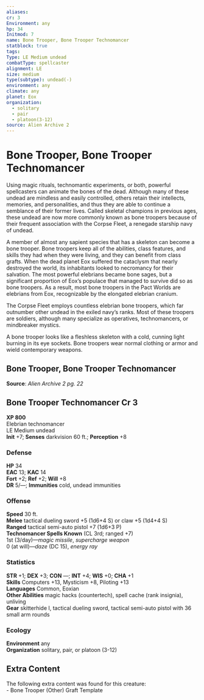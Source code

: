 ```yaml
---
aliases: 
cr: 3
Environment: any
hp: 34
Initmod: 7
name: Bone Trooper, Bone Trooper Technomancer
statblock: true
tags: 
Type: LE Medium undead
combatType: spellcaster
alignment: LE
size: medium
type(subtype): undead(-)
environment: any
climate: any
planet: Eox
organization:
  - solitary
  - pair
  - platoon(3-12)
source: Alien Archive 2
---
```


# Bone Trooper, Bone Trooper Technomancer

Using magic rituals, technomantic experiments, or both, powerful spellcasters can animate the bones of the dead. Although many of these undead are mindless and easily controlled, others retain their intellects, memories, and personalities, and thus they are able to continue a semblance of their former lives. Called skeletal champions in previous ages, these undead are now more commonly known as bone troopers because of their frequent association with the Corpse Fleet, a renegade starship navy of undead.

A member of almost any sapient species that has a skeleton can become a bone trooper. Bone troopers keep all of the abilities, class features, and skills they had when they were living, and they can benefit from class grafts. When the dead planet Eox suffered the cataclysm that nearly destroyed the world, its inhabitants looked to necromancy for their salvation. The most powerful elebrians became bone sages, but a significant proportion of Eox’s populace that managed to survive did so as bone troopers. As a result, most bone troopers in the Pact Worlds are elebrians from Eox, recognizable by the elongated elebrian cranium.

The Corpse Fleet employs countless elebrian bone troopers, which far outnumber other undead in the exiled navy’s ranks. Most of these troopers are soldiers, although many specialize as operatives, technomancers, or mindbreaker mystics.

A bone trooper looks like a fleshless skeleton with a cold, cunning light burning in its eye sockets. Bone troopers wear normal clothing or armor and wield contemporary weapons.

## Bone Trooper, Bone Trooper Technomancer

**Source**:  _Alien Archive 2 pg. 22_

## Bone Trooper Technomancer Cr 3

**XP 800**  
Elebrian technomancer  
LE Medium undead  
**Init** +7; **Senses** darkvision 60 ft.; **Perception** +8  

### Defense

**HP** 34  
**EAC** 13; **KAC** 14  
**Fort** +2; **Ref** +2; **Will** +8  
**DR** 5/—; **Immunities** cold, undead immunities  

### Offense

**Speed** 30 ft.  
**Melee** tactical dueling sword +5 (1d6+4 S) or claw +5 (1d4+4 S)  
**Ranged** tactical semi-auto pistol +7 (1d6+3 P)  
**Technomancer Spells Known** (CL 3rd; ranged +7)  
1st (3/day)—_magic missile_, _supercharge weapon_  
0 (at will)—_daze_ (DC 15), _energy ray_

### Statistics

**STR** +1; **DEX** +3; **CON** —; **INT** +4; **WIS** +0; **CHA** +1  
**Skills** Computers +13, Mysticism +8, Piloting +13  
**Languages** Common, Eoxian  
**Other Abilities** magic hacks (countertech), spell cache (rank insignia), unliving  
**Gear** skitterhide I, tactical dueling sword, tactical semi-auto pistol with 36 small arm rounds

### Ecology

**Environment** any  
**Organization** solitary, pair, or platoon (3-12)

## Extra Content

The following extra content was found for this creature:  
\- Bone Trooper (Other) Graft Template



